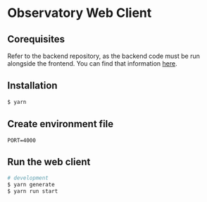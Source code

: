 # Observatory Web Client

## Corequisites
Refer to the backend repository, as the backend code must be run alongside the frontend. You can find that information [here](https://github.com/Observatory-ai/backend).

## Installation

```bash
$ yarn
```

## Create environment file

```
PORT=4000
```

## Run the web client

```bash
# development
$ yarn generate
$ yarn run start
```
